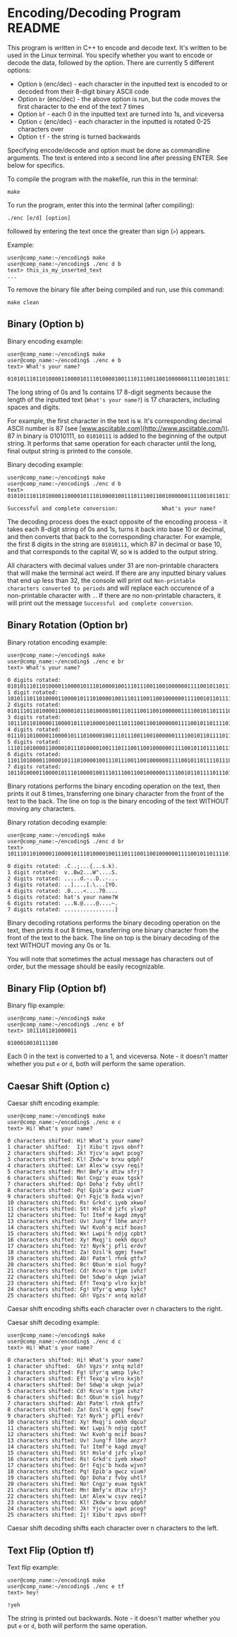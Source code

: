 # Encoding/Decoding Program README
This program is written in C++ to encode and decode text. It's written to be used in the Linux terminal. You specify whether you want to encode or decode the data, followed by the option. There are currently 5 different options:

* Option `b` (enc/dec) - each character in the inputted text is encoded to or decoded from their 8-digit binary ASCII code
* Option `br` (enc/dec) - the above option is run, but the code moves the first character to the end of the text 7 times
* Option `bf` - each 0 in the inputted text are turned into 1s, and viceversa
* Option `c` (enc/dec) - each character in the inputted is rotated 0-25 characters over
* Option `tf` - the string is turned backwards

Specifying encode/decode and option must be done as commandline arguments. The text is entered into a second line after pressing ENTER. See below for specifics. 

To compile the program with the makefile, run this in the terminal:

`make`

To run the program, enter this into the terminal (after compiling):

`./enc [e/d] [option]`

followed by entering the text once the greater than sign (`>`) appears. 

Example:

```
user@comp_name:~/encoding$ make
user@comp_name:~/encoding$ ./enc d b
text> this_is_my_inserted_text
...
```

To remove the binary file after being compiled and run, use this command:

`make clean`

## Binary (Option b)
Binary encoding example:
```
user@comp_name:~/encoding$ make
user@comp_name:~/encoding$ ./enc e b
text> What's your name?

0101011101101000011000010111010000100111011100110010000001111001011011110111010101110010001000000110111001100001011011010110010100111111
```
The long string of 0s and 1s contains 17 8-digit segments because the length of the inputted text (`What's your name?`) is 17 characters, including spaces and digits. 

For example, the first character in the text is `W`. It's corresponding decimal ASCII number is 87 (see [www.asciitable.com](http://www.asciitable.com/)). 87 in binary is 01010111, so `01010111` is added to the beginning of the output string. It performs that same operation for each character until the long, final output string is printed to the console. 


Binary decoding example:
```
user@comp_name:~/encoding$ make
user@comp_name:~/encoding$ ./enc d b
text> 0101011101101000011000010111010000100111011100110010000001111001011011110111010101110010001000000110111001100001011011010110010100111111

Successful and complete conversion:              What's your name?
```
The decoding process does the exact opposite of the encoding process - it takes each 8-digit string of 0s and 1s, turns it back into base 10 or decimal, and then converts that back to the corresponding character. For example, the first 8 digits in the string are `01010111`, which 87 in decimal or base 10, and that corresponds to the capital W, so `W` is added to the output string. 

All characters with decimal values under 31 are non-printable characters that will make the terminal act weird. If there are any inputted binary values that end up less than 32, the console will print out `Non-printable characters converted to periods` and will replace each occurence of a non-printable character with `.`. If there are no non-printable characters, it will print out the message `Successful and complete conversion`.

## Binary Rotation (Option br)
Binary rotation encoding example:
```
user@comp_name:~/encoding$ make
user@comp_name:~/encoding$ ./enc e br
text> What's your name?

0 digits rotated: 0101011101101000011000010111010000100111011100110010000001111001011011110111010101110010001000000110111001100001011011010110010100111111
1 digit rotated:  1010111011010000110000101110100001001110111001100100000011110010110111101110101011100100010000001101110011000010110110101100101001111110
2 digits rotated: 0101110110100001100001011101000010011101110011001000000111100101101111011101010111001000100000011011100110000101101101011001010011111101
3 digits rotated: 1011101101000011000010111010000100111011100110010000001111001011011110111010101110010001000000110111001100001011011010110010100111111010
4 digits rotated: 0111011010000110000101110100001001110111001100100000011110010110111101110101011100100010000001101110011000010110110101100101001111110101
5 digits rotated: 1110110100001100001011101000010011101110011001000000111100101101111011101010111001000100000011011100110000101101101011001010011111101010
6 digits rotated: 1101101000011000010111010000100111011100110010000001111001011011110111010101110010001000000110111001100001011011010110010100111111010101
7 digits rotated: 1011010000110000101110100001001110111001100100000011110010110111101110101011100100010000001101110011000010110110101100101001111110101011
```
Binary rotations performs the binary encoding operation on the text, then prints it out 8 times, transferring one binary character from the front of the text to the back. The line on top is the binary encoding of the text WITHOUT moving any characters. 


Binary rotation decoding example:
```
user@comp_name:~/encoding$ make
user@comp_name:~/encoding$ ./enc d br
text> 1011101101000011000010111010000100111011100110010000001111001011011110111010101110010001000000110111001100001011011010110010100111111010

0 digits rotated: .C..;...{...s.k).
1 digit rotated:  v..Bw2...W"....S.
2 digits rotated: .....d.-..D..-...
3 digits rotated: ..]....[.\...[YO.
4 digits rotated: .0....<....70....
5 digits rotated: hat's your name?W
6 digits rotated: ...N.@....@....~.
7 digits rotated: ................]
```
Binary decoding rotations performs the binary decoding operation on the text, then prints it out 8 times, transferring one binary character from the front of the text to the back. The line on top is the binary decoding of the text WITHOUT moving any 0s or 1s. 

You will note that sometimes the actual message has characters out of order, but the message should be easily recognizable. 

## Binary Flip (Option bf)
Binary flip example:
```
user@comp_name:~/encoding$ make
user@comp_name:~/encoding$ ./enc e bf
text> 1011101101000011

0100010010111100
```
Each 0 in the text is converted to a 1, and viceversa. Note - it doesn't matter whether you put `e` or `d`, both will perform the same operation. 

## Caesar Shift (Option c)
Caesar shift encoding example:
```
user@comp_name:~/encoding$ make
user@comp_name:~/encoding$ ./enc e c
text> Hi! What's your name?

0 characters shifted: Hi! What's your name?
1 character shifted:  Ij! Xibu't zpvs obnf?
2 characters shifted: Jk! Yjcv'u aqwt pcog?
3 characters shifted: Kl! Zkdw'v brxu qdph?
4 characters shifted: Lm! Alex'w csyv reqi?
5 characters shifted: Mn! Bmfy'x dtzw sfrj?
6 characters shifted: No! Cngz'y euax tgsk?
7 characters shifted: Op! Doha'z fvby uhtl?
8 characters shifted: Pq! Epib'a gwcz vium?
9 characters shifted: Qr! Fqjc'b hxda wjvn?
10 characters shifted: Rs! Grkd'c iyeb xkwo?
11 characters shifted: St! Hsle'd jzfc ylxp?
12 characters shifted: Tu! Itmf'e kagd zmyq?
13 characters shifted: Uv! Jung'f lbhe anzr?
14 characters shifted: Vw! Kvoh'g mcif boas?
15 characters shifted: Wx! Lwpi'h ndjg cpbt?
16 characters shifted: Xy! Mxqj'i oekh dqcu?
17 characters shifted: Yz! Nyrk'j pfli erdv?
18 characters shifted: Za! Ozsl'k qgmj fsew?
19 characters shifted: Ab! Patm'l rhnk gtfx?
20 characters shifted: Bc! Qbun'm siol hugy?
21 characters shifted: Cd! Rcvo'n tjpm ivhz?
22 characters shifted: De! Sdwp'o ukqn jwia?
23 characters shifted: Ef! Texq'p vlro kxjb?
24 characters shifted: Fg! Ufyr'q wmsp lykc?
25 characters shifted: Gh! Vgzs'r xntq mzld?
```
Caesar shift encoding shifts each character over n characters to the right.  


Caesar shift decoding example:
```
user@comp_name:~/encoding$ make
user@comp_name:~/encoding$ ./enc d c
text> Hi! What's your name?

0 characters shifted: Hi! What's your name?
1 character shifted:  Gh! Vgzs'r xntq mzld?
2 characters shifted: Fg! Ufyr'q wmsp lykc?
3 characters shifted: Ef! Texq'p vlro kxjb?
4 characters shifted: De! Sdwp'o ukqn jwia?
5 characters shifted: Cd! Rcvo'n tjpm ivhz?
6 characters shifted: Bc! Qbun'm siol hugy?
7 characters shifted: Ab! Patm'l rhnk gtfx?
8 characters shifted: Za! Ozsl'k qgmj fsew?
9 characters shifted: Yz! Nyrk'j pfli erdv?
10 characters shifted: Xy! Mxqj'i oekh dqcu?
11 characters shifted: Wx! Lwpi'h ndjg cpbt?
12 characters shifted: Vw! Kvoh'g mcif boas?
13 characters shifted: Uv! Jung'f lbhe anzr?
14 characters shifted: Tu! Itmf'e kagd zmyq?
15 characters shifted: St! Hsle'd jzfc ylxp?
16 characters shifted: Rs! Grkd'c iyeb xkwo?
17 characters shifted: Qr! Fqjc'b hxda wjvn?
18 characters shifted: Pq! Epib'a gwcz vium?
19 characters shifted: Op! Doha'z fvby uhtl?
20 characters shifted: No! Cngz'y euax tgsk?
21 characters shifted: Mn! Bmfy'x dtzw sfrj?
22 characters shifted: Lm! Alex'w csyv reqi?
23 characters shifted: Kl! Zkdw'v brxu qdph?
24 characters shifted: Jk! Yjcv'u aqwt pcog?
25 characters shifted: Ij! Xibu't zpvs obnf?
```
Caesar shift decoding shifts each character over n characters to the left.

## Text Flip (Option tf)
Text flip example:
```
user@comp_name:~/encoding$ make
user@comp_name:~/encoding$ ./enc e tf
text> hey!

!yeh
```
The string is printed out backwards. Note - it doesn't matter whether you put `e` or `d`, both will perform the same operation. 
